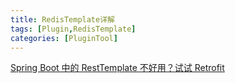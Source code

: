 ```yaml
---
title: RedisTemplate详解
tags: [Plugin,RedisTemplate]
categories: [PluginTool]
---
```

[Spring Boot 中的 RestTemplate 不好用？试试 Retrofit](https://mp.weixin.qq.com/s/pMjqW1Jy-BrgsByHxaSWeg)


